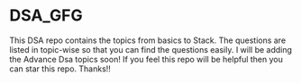 # DSA_GFG
This DSA repo contains the topics from basics to Stack. 
The questions are listed in topic-wise so that you can find the questions easily.
I will be adding the Advance Dsa topics soon!
If you feel this repo will be helpful then you can star this repo.
Thanks!!
